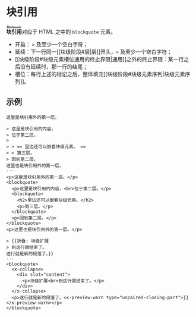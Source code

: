 # 块引用

**<ruby>块引用<rt>Blockquote</rt></ruby>**&#x200B;对应于 HTML 之中的 <wbr />
`blockquote` 元素。

- 开启： `>` 及至少一个空白字符；
- 延续：下一行同一[[块级阶段#层|层]]开头，`>` 及至少一个空白字符；
- [[块级阶段#块级元素槽位通用的终止界限|通用]]之外的终止界限：某一行之后没有延续<wbr />
  时，那一行的结尾；
- 槽位：每行上述的标记之后，整体填充[[块级阶段#块级元素序列|块级元素序列]]。

## 示例

```example
这里是块引用外的第一层。

> 这里是块引用的内容，
> 位于第二层。
>
> > == 里边还可以嵌套块级元素。 ==
> > 第三层。
> 回到第二层。
这里也是块引用外的第一层。
···
<p>这里是块引用外的第一层。</p>
<blockquote>
  <p>这里是块引用的内容，<br>位于第二层。</p>
  <blockquote>
    <h2>里边还可以嵌套块级元素。</h2>
    <p>第三层。</p>
  </blockquote>
  <p>回到第二层。</p>
</blockquote>
<p>这里也是块引用外的第一层。</p>
```

```example
> {{折叠: 块级扩展
> 到这行就结束了。
这行就是新的段落了。}}
···
<blockquote>
  <x-collapse>
    <div slot="content">
      <p>块级扩展<br>到这行就结束了。</p>
    </div>
  </x-collapse>
  <p>这行就是新的段落了。<x-preview-warn type="unpaired-closing-part">}}</x-preview-warn></p>
</blockquote>
```
